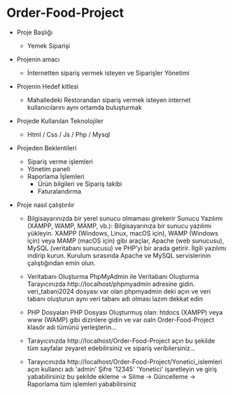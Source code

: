 # Order-Food-Project
+ Proje Başlığı 
   - Yemek Siparişi 
+ Projenin amacı  
  - İnternetten sipariş vermek isteyen ve Siparişler Yönetimi 
+ Projenin Hedef kitlesi 
  - Mahalledeki Restorandan sipariş vermek isteyen  internet kullanıcılarını aynı ortamda buluşturmak 
+ Projede Kullanılan Teknolojiler 
  - Html / Css / Js / Php / Mysql  
+ Projeden Beklentileri
    - Sipariş verme işlemleri
    - Yönetim paneli  
  + Raporlama İşlemleri
    - Ürün bilgileri ve Sipariş takibi
    - Faturalandırma

+ Proje nasıl çalıştırılır
  - Bilgisayarınızda bir yerel sunucu olmaması girekerir  Sunucu Yazılımı (XAMPP, WAMP, MAMP, vb.):
      Bilgisayarınıza bir sunucu yazılımı yükleyin. XAMPP (Windows, Linux, macOS için), WAMP (Windows için) veya MAMP (macOS için) gibi araçlar, Apache (web sunucusu), MySQL (veritabanı sunucusu) ve PHP’yi bir arada getirir.
      İlgili yazılımı indirip kurun. Kurulum sırasında Apache ve MySQL servislerinin çalıştığından emin olun.

   -  Veritabanı Oluşturma
         PhpMyAdmin ile Veritabanı Oluşturma
         Tarayıcınızda http://localhost/phpmyadmin adresine gidin.
         veri_tabani2024 dosyası var olan phpmyadmin deki açın ve veri tabanı oluşturun aynı veri tabanı adı olması lazım dekkat edin  
  - PHP Dosyaları 
       PHP Dosyası Oluşturmuş olan:
       htdocs (XAMPP) veya www (WAMP) gibi dizinlere gidin ve var oaln Order-Food-Project klasör adı tümünü yerleşterin...
  - Tarayıcınızda http://localhost/Order-Food-Project açın bu şekilde tüm sayfalar zeyaret edebilirsiniz ve sipariş veribilersiniz...
  - Tarayıcınızda http://localhost/Order-Food-Project/Yonetici_islemleri açın 
    kullancı adı 'admin'
    Şifre '12345'
    'Yonetici' işaretleyin ve giriş yababilirsiniz 
    bu şekilde  ekleme -> Silme -> Güncelleme -> Raporlama tüm işlemleri yababilirsiniz 
   

